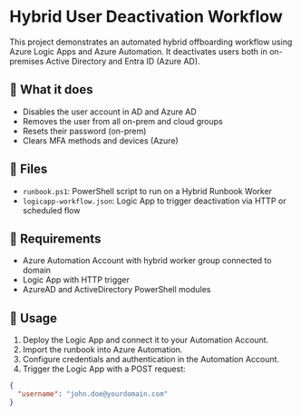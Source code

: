 # Hybrid User Deactivation Workflow

This project demonstrates an automated hybrid offboarding workflow using Azure Logic Apps and Azure Automation. It deactivates users both in on-premises Active Directory and Entra ID (Azure AD).

## 🔐 What it does

- Disables the user account in AD and Azure AD
- Removes the user from all on-prem and cloud groups
- Resets their password (on-prem)
- Clears MFA methods and devices (Azure)

## 📂 Files

- `runbook.ps1`: PowerShell script to run on a Hybrid Runbook Worker
- `logicapp-workflow.json`: Logic App to trigger deactivation via HTTP or scheduled flow

## 🧰 Requirements

- Azure Automation Account with hybrid worker group connected to domain
- Logic App with HTTP trigger
- AzureAD and ActiveDirectory PowerShell modules

## 🚀 Usage

1. Deploy the Logic App and connect it to your Automation Account.
2. Import the runbook into Azure Automation.
3. Configure credentials and authentication in the Automation Account.
4. Trigger the Logic App with a POST request:

```json
{
  "username": "john.doe@yourdomain.com"
}
```